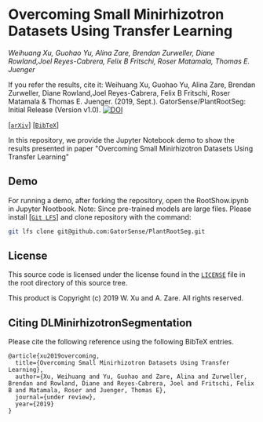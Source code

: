 # Overcoming Small Minirhizotron Datasets Using Transfer Learning

_Weihuang Xu, Guohao Yu, Alina Zare, Brendan Zurweller, Diane Rowland,Joel Reyes-Cabrera, Felix B Fritschi, Roser Matamala, Thomas E. Juenger_

If you refer the results, cite it: Weihuang Xu, Guohao Yu, Alina Zare, Brendan Zurweller, Diane Rowland,Joel Reyes-Cabrera, Felix B Fritschi, Roser Matamala & Thomas E. Juenger. (2019, Sept.). GatorSense/PlantRootSeg: Initial Release (Version v1.0). [![DOI](https://zenodo.org/badge/202222435.svg)](https://zenodo.org/badge/latestdoi/202222435)

[[`arXiv`](https://arxiv.org/pdf/1903.09344.pdf)] [[`BibTeX`](#CitingRootSeg)]

In this repository, we provide the Jupyter Notebook demo to show the results presented in paper "Overcoming Small Minirhizotron Datasets Using Transfer Learning"

## Demo
For running a demo, after forking the repository, open the RootShow.ipynb in Jupyter Nootbook.
Note: Since pre-trained models are large files. Please install [[`Git LFS`](https://git-lfs.github.com)] and clone repository with the command:

```bash
git lfs clone git@github.com:GatorSense/PlantRootSeg.git
```

## License

This source code is licensed under the license found in the [`LICENSE`](LICENSE) file in the root directory of this source tree.

This product is Copyright (c) 2019 W. Xu and A. Zare. All rights reserved.

## <a name="CitingRootSeg"></a>Citing DLMinirhizotronSegmentation

Please cite the following reference using the following BibTeX entries.
```
@article{xu2019overcoming,
  title={Overcoming Small Minirhizotron Datasets Using Transfer Learning},
  author={Xu, Weihuang and Yu, Guohao and Zare, Alina and Zurweller, Brendan and Rowland, Diane and Reyes-Cabrera, Joel and Fritschi, Felix B and Matamala, Roser and Juenger, Thomas E},
  journal={under review},
  year={2019}
}
```
